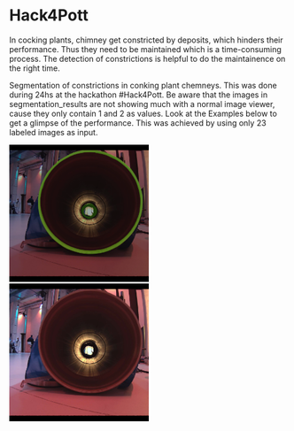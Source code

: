 ﻿# Hack4Pott
In cocking plants, chimney get constricted by deposits, which hinders their performance. Thus they need to be maintained which is a time-consuming process.
The detection of constrictions is helpful to do the maintainence on the right time.

Segmentation of constrictions in conking plant chemneys.
This was done during 24hs at the hackathon #Hack4Pott.
Be aware that the images in segmentation_results are not showing much with a normal image viewer, cause they only contain 1 and 2 as values. Look at the Examples below to get a glimpse of the performance. This was achieved by using only 23 labeled images as input.


<p>
  <img src="Example_Input.png" alt="Raw Image of an constricted pipe model" style="width: 50%;"/>
  <img src="Example_Segmentation.png" alt="Segmentation of the constriction and the pipe in the image" style="width: 50%;"/>
</p>
